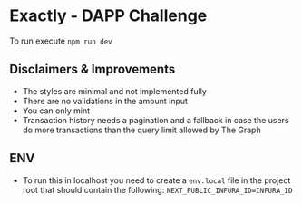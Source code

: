 # Exactly - DAPP Challenge

To run execute `npm run dev`

## Disclaimers & Improvements

- The styles are minimal and not implemented fully
- There are no validations in the amount input
- You can only mint
- Transaction history needs a pagination and a fallback in case the users do more transactions than the query limit allowed by The Graph

## ENV

- To run this in localhost you need to create a `env.local` file in the project root that should contain the following: `NEXT_PUBLIC_INFURA_ID=INFURA_ID`
